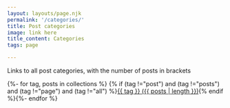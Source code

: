 ```yaml
---
layout: layouts/page.njk
permalink: '/categories/'
title: Post categories
image: link here
title_content: Categories
tags: page

---
```

<p>Links to all post categories, with the number of posts in brackets</p>

{%- for tag, posts in collections %}
{% if (tag !="post") and (tag !="posts") and (tag !="page") and (tag !="all")  %}<a href="/tags/{{ tag }}" class="tagpill">{{ tag }} ({{ posts | length }})</a>{% endif %}{%- endfor %}
